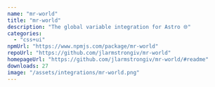 ```yaml
---
name: "mr-world"
title: "mr-world"
description: "The global variable integration for Astro 🌐"
categories:
  - "css+ui"
npmUrl: "https://www.npmjs.com/package/mr-world"
repoUrl: "https://github.com/jlarmstrongiv/mr-world"
homepageUrl: "https://github.com/jlarmstrongiv/mr-world/#readme"
downloads: 27
image: "/assets/integrations/mr-world.png"
---
```

